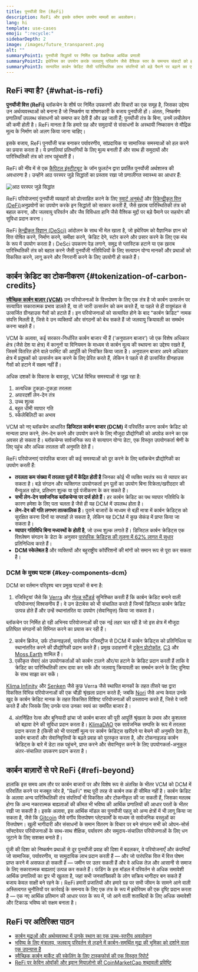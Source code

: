 ```yaml
---
title: पुनर्योजी वित्त (ReFi)
description: ReFi और इसके वर्तमान उपयोग मामलों का अवलोकन।
lang: hi
template: use-cases
emoji: ":recycle:"
sidebarDepth: 2
image: /images/future_transparent.png
alt: ""
summaryPoint1: पुनर्योजी सिद्धांतों पर निर्मित एक वैकल्पिक आर्थिक प्रणाली
summaryPoint2: इथेरियम का उपयोग करके जलवायु परिवर्तन जैसे वैश्विक स्तर के समन्वय संकटों को हल करने का प्रयास
summaryPoint3: सत्यापित कार्बन क्रेडिट जैसी पारिस्थितिक लाभ संपत्तियों को बड़े पैमाने पर बढ़ाने का एक उपकरण
---
```


## ReFi क्या है? {#what-is-refi}

**पुनर्योजी वित्त (ReFi)** ब्लॉकचेन के शीर्ष पर निर्मित उपकरणों और विचारों का एक समूह है, जिसका उद्देश्य उन अर्थव्यवस्थाओं को बनाना है जो निष्कर्षण या शोषणकारी के बजाय पुनर्योजी हों। अंततः, निष्कर्षण प्रणालियाँ उपलब्ध संसाधनों को समाप्त कर देती हैं और ढह जाती हैं; पुनर्योजी तंत्र के बिना, उनमें लचीलेपन की कमी होती है। ReFi मानता है कि हमारे ग्रह और समुदायों से संसाधनों के अस्थायी निष्कासन से मौद्रिक मूल्य के निर्माण को अलग किया जाना चाहिए।

इसके बजाय, ReFi पुनर्योजी चक्र बनाकर पर्यावरणीय, सांप्रदायिक या सामाजिक समस्याओं को हल करने का प्रयास करता है। ये प्रणालियां प्रतिभागियों के लिए मूल्य बनाती हैं और साथ ही समुदायों और पारिस्थितिकी तंत्र को लाभ पहुंचाती हैं।

ReFi की नींव में से एक [कैपिटल इंस्टीट्यूट](https://capitalinstitute.org) के जॉन फुलर्टन द्वारा प्रवर्तित पुनर्योजी अर्थशास्त्र की अवधारणा है। उन्होंने आठ परस्पर जुड़े सिद्धांतों का प्रस्ताव रखा जो प्रणालीगत स्वास्थ्य का आधार हैं:

![आठ परस्पर जुड़े सिद्धांत](./refi-regenerative-economy-diagram.png)

ReFi परियोजनाएं पुनर्योजी व्यवहारों को प्रोत्साहित करने के लिए [स्मार्ट अनुबंधों](/developers/docs/smart-contracts/) और [विकेन्द्रीकृत वित्त (DeFi)](/defi/)अनुप्रयोगों का उपयोग करके इन सिद्धांतों को साकार करती हैं, जैसे ख़राब पारिस्थितिकी तंत्र को बहाल करना, और जलवायु परिवर्तन और जैव विविधता हानि जैसे वैश्विक मुद्दों पर बड़े पैमाने पर सहयोग की सुविधा प्रदान करना।

ReFi [केन्द्रीकृत विज्ञान (DeSci)](/desci/) आंदोलन के साथ भी मेल खाता है, जो इथेरियम को वैज्ञानिक ज्ञान को वित्त पोषित करने, निर्माण करने, समीक्षा करने, क्रेडिट देने, स्टोर करने और प्रसार करने के लिए एक मंच के रूप में उपयोग करता है। DeSci उपकरण पेड़ लगाने, समुद्र से प्लास्टिक हटाने या एक ख़राब पारिस्थितिकी तंत्र को बहाल करने जैसी पुनर्योजी गतिविधियों के लिए सत्यापन योग्य मानकों और प्रथाओं को विकसित करने, लागू करने और निगरानी करने के लिए उपयोगी हो सकते हैं।

## कार्बन क्रेडिट का टोकनीकरण {#tokenization-of-carbon-credits}

**[स्वैच्छिक कार्बन बाज़ार (VCM)](https://climatefocus.com/so-what-voluntary-carbon-market-exactly/)** उन परियोजनाओं के वित्तपोषण के लिए एक तंत्र है जो कार्बन उत्सर्जन पर सत्यापित सकारात्मक प्रभाव डालते हैं, या तो जारी उत्सर्जन को कम करते हैं, या पहले से ही वायुमंडल से उत्सर्जित ग्रीनहाउस गैसों को हटाते हैं। इन परियोजनाओं को सत्यापित होने के बाद "कार्बन क्रेडिट" नामक संपत्ति मिलती है, जिसे वे उन व्यक्तियों और संगठनों को बेच सकते हैं जो जलवायु क्रियावली का समर्थन करना चाहते हैं।

VCM के अलावा, कई सरकार-निर्धारित कार्बन बाजार भी हैं (‘अनुपालन बाजार’) जो एक विशेष अधिकार क्षेत्र (जैसे देश या क्षेत्र) में कानूनों या विनियमन के माध्यम से कार्बन मूल्य की स्थापना का उद्देश्य रखते हैं, जिसमें वितरित होने वाले परमिट की आपूर्ति को नियंत्रित किया जाता है। अनुपालन बाजार अपने अधिकार क्षेत्र में प्रदूषकों को उत्सर्जन कम करने के लिए प्रेरित करते हैं, लेकिन वे पहले से ही उत्सर्जित ग्रीनहाउस गैसों को हटाने में सक्षम नहीं हैं।

अधिक दशकों के विकास के बावजूद, VCM विभिन्न समस्याओं से जूझ रहा है:

1. अत्यधिक टुकड़ा-टुकड़ा तरलता
2. अपारदर्शी लेन-देन तंत्र
3. उच्च शुल्क
4. बहुत धीमी व्यापार गति
5. स्केलेबिलिटी का अभाव

VCM को नए ब्लॉकचेन आधारित **डिजिटल कार्बन बाजार (DCM)** में परिवर्तित करना कार्बन क्रेडिट को मान्यता प्राप्त करने, लेन-देन करने और उपयोग करने के लिए मौजूदा प्रौद्योगिकी को अपग्रेड करने का एक अवसर हो सकता है। ब्लॉकचेन्स सार्वजनिक रूप से सत्यापन योग्य डेटा, एक विस्तृत उपयोगकर्ता श्रेणी के लिए पहुंच और अधिक तरलता की अनुमति देते हैं।

ReFi परियोजनाएं पारंपरिक बाजार की कई समस्याओं को दूर करने के लिए ब्लॉकचेन प्रौद्योगिकी का उपयोग करती हैं:

- **तरलता कम संख्या में तरलता पूलों में केंद्रित होती है** जिनका कोई भी व्यक्ति स्वतंत्र रूप से व्यापार कर सकता है। बड़े संगठन और व्यक्तिगत उपयोगकर्ता इन पूलों का उपयोग बिना विक्रेता/खरीददार की मैन्युअल खोज, प्रतिभाग शुल्क या पूर्व पंजीकरण के कर सकते हैं।
- **सभी लेन-देन सार्वजनिक ब्लॉकचेन्स पर दर्ज होते हैं**। हर कार्बन क्रेडिट का पथ व्यापार गतिविधि के कारण हमेशा के लिए पता चलता है जैसे ही यह DCM में उपलब्ध होता है।
- **लेन-देन की गति लगभग तात्कालिक है**। पुराने बाजारों के माध्यम से बड़ी मात्रा में कार्बन क्रेडिट्स को सुरक्षित करना दिनों या सप्ताहों ले सकता है, लेकिन यह DCM में कुछ सेकंड में प्राप्त किया जा सकता है।
- **व्यापार गतिविधि बिना मध्यस्थों के होती है**, जो उच्च शुल्क लगाते हैं। डिजिटल कार्बन क्रेडिट्स एक विश्लेषण संगठन के डेटा के अनुसार [पारंपरिक क्रेडिट्स की तुलना में 62% लागत में सुधार](https://www.klimadao.finance/blog/klimadao-analysis-of-the-base-carbon-tonne) प्रतिनिधित्व करते हैं।
- **DCM स्केलेबल है** और व्यक्तियों और बहुराष्ट्रीय कॉर्पोरेशनों की मांगों को समान रूप से पूरा कर सकता है।

### DCM के मुख्य घटक {#key-components-dcm}

DCM का वर्तमान परिदृश्य चार प्रमुख घटकों से बना है:

1. रजिस्ट्रियां जैसे कि [Verra](https://verra.org/project/vcs-program/registry-system/) और [गोल्ड स्टैंडर्ड](https://www.goldstandard.org/) सुनिश्चित करती हैं कि कार्बन क्रेडिट बनाने वाली परियोजनाएं विश्वसनीय हैं। वे उन डेटाबेस को भी संचालित करते हैं जिनमें डिजिटल कार्बन क्रेडिट उत्पन्न होते हैं और उन्हें स्थानांतरित या उपयोग (सेवानिवृत्त) किया जा सकता है।

ब्लॉकचेन पर निर्मित हो रही अभिनव परियोजनाओं की एक नई लहर चल रही है जो इस क्षेत्र में मौजूदा प्रतिष्ठित संगठनों को विघ्नित करने का प्रयास कर रही हैं।

2. कार्बन ब्रिजेज, उर्फ टोकनाइज़र्स, पारंपरिक रजिस्ट्रीज से DCM में कार्बन क्रेडिट्स को प्रतिनिधित्व या स्थानांतरित करने की प्रौद्योगिकी प्रदान करते हैं। प्रमुख उदाहरणों में [टूकेन प्रोटोकॉल](https://toucan.earth/), [C3](https://c3.app/) और [Moss.Earth](https://moss.earth/) शामिल हैं।
3. एकीकृत सेवाएं अंत उपयोगकर्ताओं को कार्बन टालने और/या हटाने के क्रेडिट प्रदान करती हैं ताकि वे क्रेडिट का पारिस्थितिकी लाभ दावा कर सकें और जलवायु क्रियावली का समर्थन करने के लिए दुनिया के साथ साझा कर सकें।

[Klima Infinity](https://www.klimadao.finance/infinity) और [Senken](https://senken.io/) जैसे कुछ Verra जैसे स्थापित मानकों के तहत तीसरे पक्ष द्वारा विकसित विभिन्न परियोजनाओं की एक चौड़ी श्रृंखला प्रदान करते हैं; जबकि [Nori](https://nori.com/) जैसे अन्य केवल उनके खुद के कार्बन क्रेडिट मानक के तहत विकसित विशिष्ट परियोजनाओं की प्रस्तावना करते हैं, जिसे वे जारी करते हैं और जिसके लिए उनके पास उनका स्वयं का समर्पित बाजार है।

4. अंतर्निहित रेल्स और बुनियादी ढांचा जो कार्बन बाजार की पूरी आपूर्ति श्रृंखला के प्रभाव और कुशलता को बढ़ावा देने की सुविधा प्रदान करता है। [KlimaDAO](http://klimadao.finance/) एक सार्वजनिक सम्पत्ति के रूप में तरलता प्रदान करता है (किसी को भी पारदर्शी मूल्य पर कार्बन क्रेडिट्स खरीदने या बेचने की अनुमति देता है), कार्बन बाजारों और सेवानिवृत्तियों के बढ़ते प्रवाह को पुरस्कृत करता है, और टोकनाइज़ड कार्बन क्रेडिट्स के बारे में डेटा तक पहुंचने, प्राप्त करने और सेवानिवृत्त करने के लिए उपयोगकर्ता-अनुकूल अंतर-संचालित उपकरण प्रदान करता है।

## कार्बन बाज़ारों से परे ReFi {#refi-beyond}

हालांकि इस समय आम तौर पर कार्बन बाजारों पर और विशेष रूप से अंतरिक्ष के भीतर VCM को DCM में परिवर्तित करने पर मजबूत जोर है, "ReFi" शब्द पूरी तरह से कार्बन तक ही सीमित नहीं है। कार्बन क्रेडिट के अलावा अन्य पारिस्थितिकी तंत्र संपत्तियाँ भी विकसित और टोकनीकृत की जा सकती हैं, जिसका मतलब होगा कि अन्य नकारात्मक बाह्यताओं की कीमत भी भविष्य की आर्थिक प्रणालियों की आधार परतों के भीतर रखी जा सकती है। इसके अलावा, इस आर्थिक मॉडल का पुनर्योजी पहलु को अन्य क्षेत्रों में भी लागू किया जा सकता है, जैसे कि [Gitcoin](https://gitcoin.co/) जैसे वर्गीय वित्तपोषण प्लेटफार्मों के माध्यम से सार्वजनिक वस्तुओं का वित्तपोषण। खुली भागीदारी और संसाधनों के समान वितरण के विचार पर बने संगठन सभी को ओपन-सोर्स सॉफ्टवेयर परियोजनाओं के साथ-साथ शैक्षिक, पर्यावरण और समुदाय-संचालित परियोजनाओं के लिए धन जुटाने के लिए सशक्त बनाते हैं।

पूंजी की दिशा को निष्कर्षण प्रथाओं से दूर पुनर्योजी प्रवाह की दिशा में बदलकर, वे परियोजनाएँ और कंपनियाँ जो सामाजिक, पर्यावरणीय, या सामुदायिक लाभ प्रदान करती हैं — और जो पारंपरिक वित्त में वित्त पोषण प्राप्त करने में असफल हो सकती हैं — जमीन पर उतर सकती हैं और वे अधिक तेज़ और आसानी से समाज के लिए सकारात्मक बाह्यताएं उत्पन्न कर सकते हैं। फंडिंग के इस मॉडल में परिवर्तन से अधिक समावेशी आर्थिक प्रणालियों का द्वार भी खुलता है, जहां सभी जनसांख्यिकी के लोग सक्रिय भागीदार बन सकते हैं बजाय केवल साक्षी बने रहने के। ReFi हमारी प्रजातियों और हमारे ग्रह पर सभी जीवन के सामने आने वाली अस्तित्वगत चुनौतियों पर कार्रवाई के समन्वय के लिए एक तंत्र के रूप में इथेरियम की एक दृष्टि प्रदान करता है — एक नए आर्थिक प्रतिमान की आधार परत के रूप में, जो आने वाली शताब्दियों के लिए अधिक समावेशी और टिकाऊ भविष्य को सक्षम बनाता है।

## ReFi पर अतिरिक्त पाठन

- [कार्बन मुद्राओं और अर्थव्यवस्था में उनके स्थान का एक उच्च-स्तरीय अवलोकन](https://www.klimadao.finance/blog/the-vision-of-a-carbon-currency)
- [भविष्य के लिए मंत्रालय, जलवायु परिवर्तन से लड़ने में कार्बन-समर्थित मुद्रा की भूमिका को दर्शाने वाला एक उपन्यास है](https://en.wikipedia.org/wiki/The_Ministry_for_the_Future)
- [स्वैच्छिक कार्बन मार्केट की स्केलिंग के लिए टास्कफोर्स की एक विस्तृत रिपोर्ट](https://www.iif.com/Portals/1/Files/TSVCM_Report.pdf)
- [ReFi पर केविन ओवॉकी और इवान मियाज़ोनो की CoinMarketCap शब्दावली प्रविष्टि](https://coinmarketcap.com/alexandria/glossary/regenerative-finance-refi)

